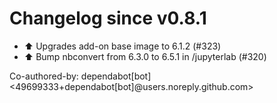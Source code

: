 # Changelog since v0.8.1
- ⬆️ Upgrades add-on base image to 6.1.2 (#323) 
- ⬆️ Bump nbconvert from 6.3.0 to 6.5.1 in /jupyterlab (#320)

Co-authored-by: dependabot[bot] <49699333+dependabot[bot]@users.noreply.github.com> 

